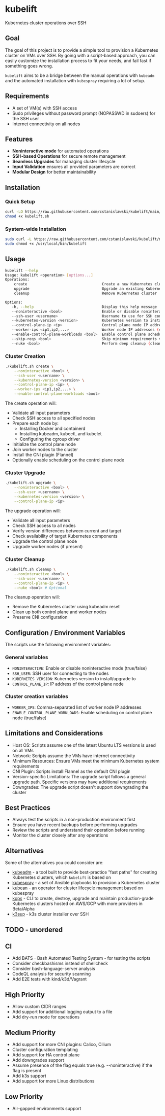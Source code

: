 # kubelift

Kubernetes cluster operations over SSH

## Goal

The goal of this project is to provide a simple tool to provision a Kubernetes cluster on VMs over SSH. By going with a script-based approach, you can easily customize the installation process to fit your needs, and fail fast if something goes wrong.

`kubelift` aims to be a bridge between the manual operations with `kubeadm` and the automated installation with `kubespray` requiring a lot of setup.

## Requirements

- A set of VM(s) with SSH access
- Sudo privileges without password prompt (NOPASSWD in sudoers) for the SSH user
- Internet connectivity on all nodes

## Features

- **Noninteractive mode** for automated operations
- **SSH-based Operations** for secure remote management
- **Seamless Upgrades** for managing cluster lifecycle
- **Input Validation** ensures all provided parameters are correct
- **Modular Design** for better maintainability

## Installation

### Quick Setup

```bash
curl -LO https://raw.githubusercontent.com/cstanislawski/kubelift/main/kubelift.sh
chmod +x kubelift.sh
```

### System-wide Installation

```bash
sudo curl -L https://raw.githubusercontent.com/cstanislawski/kubelift/main/kubelift.sh -o /usr/local/bin/kubelift
sudo chmod +x /usr/local/bin/kubelift
```

## Usage

```bash
kubelift --help
Usage: kubelift <operation> [options...]
Operations:
    create                                  Create a new Kubernetes cluster
    upgrade                                 Upgrade an existing Kubernetes cluster
    cleanup                                 Remove Kubernetes cluster

Options:
   -h, --help                               Display this help message
   --noninteractive <bool>                  Enable or disable noninteractive mode
   --ssh-user <username>                    Username to use for SSH connection
   --kubernetes-version <version>           Kubernetes version to install (create/upgrade only)
   --control-plane-ip <ip>                  Control plane node IP address
   --worker-ips <ip1,ip2,...>               Worker node IP addresses (create only)
   --enable-control-plane-workloads <bool>  Enable control plane scheduling (create only)
   --skip-reqs <bool>                       Skip minimum requirements validation
   --nuke <bool>                            Perform deep cleanup (cleanup only)
```

### Cluster Creation

```bash
./kubelift.sh create \
    --noninteractive <bool> \
    --ssh-user <username> \
    --kubernetes-version <version> \
    --control-plane-ip <ip> \
    --worker-ips <ip1,ip2,...> \
    --enable-control-plane-workloads <bool>
```

The create operation will:

- Validate all input parameters
- Check SSH access to all specified nodes
- Prepare each node by:
  - Installing Docker and containerd
  - Installing kubeadm, kubectl, and kubelet
  - Configuring the cgroup driver
- Initialize the control plane node
- Join worker nodes to the cluster
- Install the CNI plugin (Flannel)
- Optionally enable scheduling on the control plane node

### Cluster Upgrade

```bash
./kubelift.sh upgrade \
    --noninteractive <bool> \
    --ssh-user <username> \
    --kubernetes-version <version> \
    --control-plane-ip <ip>
```

The upgrade operation will:

- Validate all input parameters
- Check SSH access to all nodes
- Verify version differences between current and target
- Check availability of target Kubernetes components
- Upgrade the control plane node
- Upgrade worker nodes (if present)

### Cluster Cleanup

```bash
./kubelift.sh cleanup \
    --noninteractive <bool> \
    --ssh-user <username> \
    --control-plane-ip <ip> \
    --nuke <bool> # Optional
```

The cleanup operation will:

- Remove the Kubernetes cluster using kubeadm reset
- Clean up both control plane and worker nodes
- Preserve CNI configuration

## Configuration / Environment Variables

The scripts use the following environment variables:

### General variables

- `NONINTERACTIVE`: Enable or disable noninteractive mode (true/false)
- `SSH_USER`: SSH user for connecting to the nodes
- `KUBERNETES_VERSION`: Kubernetes version to install/upgrade to
- `CONTROL_PLANE_IP`: IP address of the control plane node

### Cluster creation variables

- `WORKER_IPS`: Comma-separated list of worker node IP addresses
- `ENABLE_CONTROL_PLANE_WORKLOADS`: Enable scheduling on control plane node (true/false)

## Limitations and Considerations

- Host OS: Scripts assume one of the latest Ubuntu LTS versions is used on all VMs
- Network: Scripts assume the VMs have internet connectivity
- Minimum Resources: Ensure VMs meet the minimum Kubernetes system requirements
- CNI Plugin: Scripts install Flannel as the default CNI plugin
- Version-specific Limitations: The upgrade script follows a general upgrade path. Specific versions may have additional requirements
- Downgrades: The upgrade script doesn't support downgrading the cluster

## Best Practices

- Always test the scripts in a non-production environment first
- Ensure you have recent backups before performing upgrades
- Review the scripts and understand their operation before running
- Monitor the cluster closely after any operations

## Alternatives

Some of the alternatives you could consider are:

- [kubeadm](https://kubernetes.io/docs/setup/production-environment/tools/kubeadm/create-cluster-kubeadm/) - a tool built to provide best-practice "fast paths" for creating Kubernetes clusters, which `kubelift` is based on
- [kubespray](https://github.com/kubernetes-sigs/kubespray) - a set of Ansible playbooks to provision a Kubernetes cluster
- [kubean](https://github.com/kubean-io/kubean) - an operator for cluster lifecycle management based on kubespray
- [kops](https://github.com/kubernetes/kops) - CLI to create, destroy, upgrade and maintain production-grade Kubernetes clusters hosted on AWS/GCP with more providers in Beta/Alpha
- [k3sup](https://github.com/alexellis/k3sup) - k3s cluster installer over SSH

## TODO - unordered

## CI

- Add BATS - Bash Automated Testing System - for testing the scripts
- Consider checkbashisms instead of shellcheck
- Consider bash-language-server analysis
- CodeQL analysis for security scanning
- Add E2E tests with kind/k3d/Vagrant

## High Priority

- Allow custom CIDR ranges
- Add support for additional logging output to a file
- Add dry-run mode for operations

## Medium Priority

- Add support for more CNI plugins: Calico, Cilium
- Cluster configuration templating
- Add support for HA control plane
- Add downgrades support
- Assume presence of the flag equals true (e.g. --noninteractive) if the flag is present
- Add k3s support
- Add support for more Linux distributions

## Low Priority

- Air-gapped environments support

